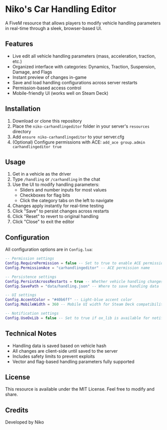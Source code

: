 # Niko's Car Handling Editor

A FiveM resource that allows players to modify vehicle handling parameters in real-time through a sleek, browser-based UI.

## Features

- Live edit all vehicle handling parameters (mass, acceleration, traction, etc.)
- Organized interface with categories: Dynamics, Traction, Suspension, Damage, and Flags
- Instant preview of changes in-game
- Save and load handling configurations across server restarts
- Permission-based access control
- Mobile-friendly UI (works well on Steam Deck)

## Installation

1. Download or clone this repository
2. Place the `niko-carhandlingeditor` folder in your server's `resources` directory
3. Add `ensure niko-carhandlingeditor` to your server.cfg
4. (Optional) Configure permissions with ACE: `add_ace group.admin carhandlingeditor true`

## Usage

1. Get in a vehicle as the driver
2. Type `/handling` or `/carhandling` in the chat
3. Use the UI to modify handling parameters:
   - Sliders and number inputs for most values
   - Checkboxes for flag bits
   - Click the category tabs on the left to navigate
4. Changes apply instantly for real-time testing
5. Click "Save" to persist changes across restarts
6. Click "Reset" to revert to original handling
7. Click "Close" to exit the editor

## Configuration

All configuration options are in `Config.lua`:

```lua
-- Permission settings
Config.RequirePermission = false -- Set to true to enable ACE permission check
Config.PermissionAce = "carhandlingeditor" -- ACE permission name

-- Persistence settings
Config.PersistAcrossRestarts = true -- Whether vehicle handling changes persist after server restart
Config.SavePath = "data/handling.json" -- Where to save handling data

-- UI settings
Config.AccentColor = "#40b6ff" -- Light-blue accent color
Config.MobileWidth = 360 -- Mobile UI width for Steam Deck compatibility

-- Notification settings
Config.UseOxLib = false -- Set to true if ox_lib is available for notifications
```

## Technical Notes

- Handling data is saved based on vehicle hash
- All changes are client-side until saved to the server
- Includes safety limits to prevent exploits
- Vector and flag-based handling parameters fully supported

## License

This resource is available under the MIT License. Feel free to modify and share.

## Credits

Developed by Niko 